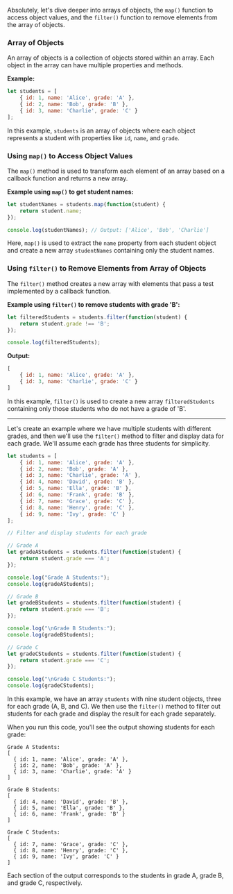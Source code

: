 Absolutely, let's dive deeper into arrays of objects, the `map()` function to access object values, and the `filter()` function to remove elements from the array of objects.

### Array of Objects

An array of objects is a collection of objects stored within an array. Each object in the array can have multiple properties and methods.

**Example:**
```javascript
let students = [
    { id: 1, name: 'Alice', grade: 'A' },
    { id: 2, name: 'Bob', grade: 'B' },
    { id: 3, name: 'Charlie', grade: 'C' }
];
```

In this example, `students` is an array of objects where each object represents a student with properties like `id`, `name`, and `grade`.

### Using `map()` to Access Object Values

The `map()` method is used to transform each element of an array based on a callback function and returns a new array.

**Example using `map()` to get student names:**
```javascript
let studentNames = students.map(function(student) {
    return student.name;
});

console.log(studentNames); // Output: ['Alice', 'Bob', 'Charlie']
```

Here, `map()` is used to extract the `name` property from each student object and create a new array `studentNames` containing only the student names.

### Using `filter()` to Remove Elements from Array of Objects

The `filter()` method creates a new array with elements that pass a test implemented by a callback function.

**Example using `filter()` to remove students with grade 'B':**
```javascript
let filteredStudents = students.filter(function(student) {
    return student.grade !== 'B';
});

console.log(filteredStudents);
```

**Output:**
```javascript
[
    { id: 1, name: 'Alice', grade: 'A' },
    { id: 3, name: 'Charlie', grade: 'C' }
]
```

In this example, `filter()` is used to create a new array `filteredStudents` containing only those students who do not have a grade of 'B'.

---
Let's create an example where we have multiple students with different grades, and then we'll use the `filter()` method to filter and display data for each grade. We'll assume each grade has three students for simplicity.

```javascript
let students = [
    { id: 1, name: 'Alice', grade: 'A' },
    { id: 2, name: 'Bob', grade: 'A' },
    { id: 3, name: 'Charlie', grade: 'A' },
    { id: 4, name: 'David', grade: 'B' },
    { id: 5, name: 'Ella', grade: 'B' },
    { id: 6, name: 'Frank', grade: 'B' },
    { id: 7, name: 'Grace', grade: 'C' },
    { id: 8, name: 'Henry', grade: 'C' },
    { id: 9, name: 'Ivy', grade: 'C' }
];

// Filter and display students for each grade

// Grade A
let gradeAStudents = students.filter(function(student) {
    return student.grade === 'A';
});

console.log("Grade A Students:");
console.log(gradeAStudents);

// Grade B
let gradeBStudents = students.filter(function(student) {
    return student.grade === 'B';
});

console.log("\nGrade B Students:");
console.log(gradeBStudents);

// Grade C
let gradeCStudents = students.filter(function(student) {
    return student.grade === 'C';
});

console.log("\nGrade C Students:");
console.log(gradeCStudents);
```

In this example, we have an array `students` with nine student objects, three for each grade (A, B, and C). We then use the `filter()` method to filter out students for each grade and display the result for each grade separately.

When you run this code, you'll see the output showing students for each grade:

```
Grade A Students:
[
  { id: 1, name: 'Alice', grade: 'A' },
  { id: 2, name: 'Bob', grade: 'A' },
  { id: 3, name: 'Charlie', grade: 'A' }
]

Grade B Students:
[
  { id: 4, name: 'David', grade: 'B' },
  { id: 5, name: 'Ella', grade: 'B' },
  { id: 6, name: 'Frank', grade: 'B' }
]

Grade C Students:
[
  { id: 7, name: 'Grace', grade: 'C' },
  { id: 8, name: 'Henry', grade: 'C' },
  { id: 9, name: 'Ivy', grade: 'C' }
]
```

Each section of the output corresponds to the students in grade A, grade B, and grade C, respectively.
